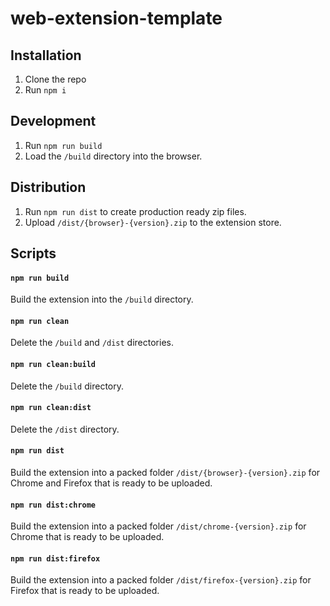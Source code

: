 # web-extension-template

## Installation

1. Clone the repo
2. Run `npm i`

## Development

1. Run `npm run build`
2. Load the `/build` directory into the browser.

## Distribution

1. Run `npm run dist` to create production ready zip files.
2. Upload `/dist/{browser}-{version}.zip` to the extension store.

## Scripts

#### `npm run build`

Build the extension into the `/build` directory.

#### `npm run clean`

Delete the `/build` and `/dist` directories.

#### `npm run clean:build`

Delete the `/build` directory.

#### `npm run clean:dist`

Delete the `/dist` directory.

#### `npm run dist`

Build the extension into a packed folder `/dist/{browser}-{version}.zip` for Chrome and Firefox that is ready to be uploaded.

#### `npm run dist:chrome`

Build the extension into a packed folder `/dist/chrome-{version}.zip` for Chrome that is ready to be uploaded.

#### `npm run dist:firefox`

Build the extension into a packed folder `/dist/firefox-{version}.zip` for Firefox that is ready to be uploaded.
